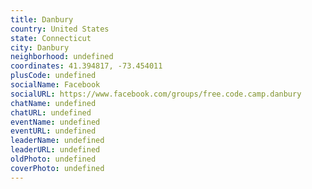 ```yaml
---
title: Danbury
country: United States
state: Connecticut
city: Danbury
neighborhood: undefined
coordinates: 41.394817, -73.454011
plusCode: undefined
socialName: Facebook
socialURL: https://www.facebook.com/groups/free.code.camp.danbury
chatName: undefined
chatURL: undefined
eventName: undefined
eventURL: undefined
leaderName: undefined
leaderURL: undefined
oldPhoto: undefined
coverPhoto: undefined
---
```

